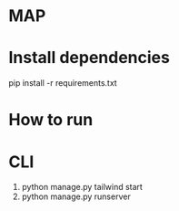 # MAP

# Install dependencies

pip install -r requirements.txt

# How to run

# CLI

1. python manage.py tailwind start
2. python manage.py runserver
